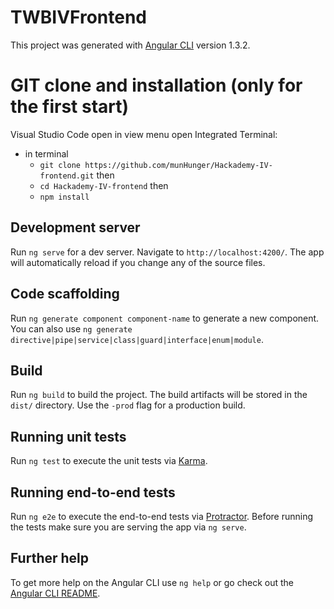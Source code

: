 # TWBIVFrontend

This project was generated with [Angular CLI](https://github.com/angular/angular-cli) version 1.3.2.

# GIT clone and installation (only for the first start)

Visual Studio Code open in view menu open Integrated Terminal:
- in terminal
    - `git clone https://github.com/munHunger/Hackademy-IV-frontend.git` then
    - `cd Hackademy-IV-frontend` then
    - `npm install` 

## Development server

Run `ng serve` for a dev server. Navigate to `http://localhost:4200/`. The app will automatically reload if you change any of the source files.

## Code scaffolding

Run `ng generate component component-name` to generate a new component. You can also use `ng generate directive|pipe|service|class|guard|interface|enum|module`.

## Build

Run `ng build` to build the project. The build artifacts will be stored in the `dist/` directory. Use the `-prod` flag for a production build.

## Running unit tests

Run `ng test` to execute the unit tests via [Karma](https://karma-runner.github.io).

## Running end-to-end tests

Run `ng e2e` to execute the end-to-end tests via [Protractor](http://www.protractortest.org/).
Before running the tests make sure you are serving the app via `ng serve`.

## Further help

To get more help on the Angular CLI use `ng help` or go check out the [Angular CLI README](https://github.com/angular/angular-cli/blob/master/README.md).
